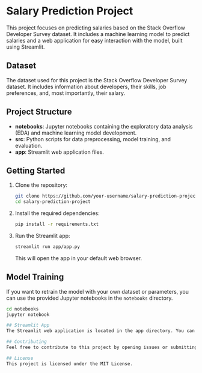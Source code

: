 # Salary Prediction Project

This project focuses on predicting salaries based on the Stack Overflow Developer Survey dataset. It includes a machine learning model to predict salaries and a web application for easy interaction with the model, built using Streamlit.

## Dataset

The dataset used for this project is the Stack Overflow Developer Survey dataset. It includes information about developers, their skills, job preferences, and, most importantly, their salary.

## Project Structure

- **notebooks**: Jupyter notebooks containing the exploratory data analysis (EDA) and machine learning model development.
- **src**: Python scripts for data preprocessing, model training, and evaluation.
- **app**: Streamlit web application files.

## Getting Started

1. Clone the repository:

    ```bash
    git clone https://github.com/your-username/salary-prediction-project.git
    cd salary-prediction-project
    ```

2. Install the required dependencies:

    ```bash
    pip install -r requirements.txt
    ```

3. Run the Streamlit app:

    ```bash
    streamlit run app/app.py
    ```

    This will open the app in your default web browser.

## Model Training

If you want to retrain the model with your own dataset or parameters, you can use the provided Jupyter notebooks in the `notebooks` directory.

```bash
cd notebooks
jupyter notebook

## Streamlit App
The Streamlit web application is located in the app directory. You can customize the app by modifying the app.py file.

## Contributing
Feel free to contribute to this project by opening issues or submitting pull requests. Your feedback and suggestions are highly appreciated.

## License
This project is licensed under the MIT License.
